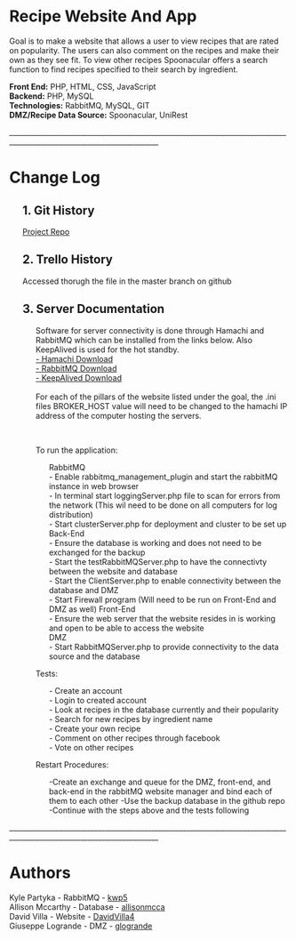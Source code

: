 <h1><b> Recipe Website And App </b></h1>
<p> 
  Goal is to make a website that allows a user to view recipes that are rated on popularity. 
  The users can also comment on the recipes and make their own as they see fit. 
  To view other recipes Spoonacular offers a search function to find recipes specified to their search by ingredient.

  <b>Front End:</b> PHP, HTML, CSS, JavaScript</br>
  <b>Backend:</b> PHP, MySQL</br>
  <b>Technologies:</b> RabbitMQ, MySQL, GIT</br>
  <b>DMZ/Recipe Data Source:</b> Spoonacular, UniRest</br>
</p>
________________________________________________________________________________________________________________________
<h1><b> Change Log </b></h1>
<ol>
  <h2> 1. Git History </h2>
  <p><a href="https://github.com/DavidVilla4/IT490-Team-Eagle-Strike-Force.git">Project Repo</a></p>

  <h2> 2. Trello History </h2>
  <p>Accessed thorugh the file in the master branch on github</p>

  <h2> 3. Server Documentation </h2>
   <ul>
    <p>
      Software for server connectivity is done through Hamachi and RabbitMQ which can be installed from the links below. Also KeepAlived is used for the hot standby.</br>
      <a href="https://hamachi.en.softonic.com/"> - Hamachi Download</a></br><a href="https://www.rabbitmq.com/download.html"> - RabbitMQ Download</a></br><a href="https://www.redhat.com/sysadmin/keepalived-basics"> - KeepAlived Download</a>
      </br></br>
      For each of the pillars of the website listed under the goal, the .ini files BROKER_HOST value will need to be changed to the hamachi IP address
      of the computer hosting the servers.
    </p>
    </br>
    <p>
      To run the application:</br>
      <ul>
        <p>
          RabbitMQ</br>
          - Enable rabbitmq_management_plugin and start the rabbitMQ instance in web browser</br>
          - In terminal start loggingServer.php file to scan for errors from the network (This wil need to be done on all computers for log distribution)</br>
          - Start clusterServer.php for deployment and cluster to be set up</br>
          Back-End</br>
          - Ensure the database is working and does not need to be exchanged for the backup</br>
          - Start the testRabbitMQServer.php to have the connectivty between the website and database</br>
          - Start the ClientServer.php to enable connectivity between the database and DMZ</br>
          - Start Firewall program (Will need to be run on Front-End and DMZ as well)
          Front-End</br>
          - Ensure the web server that the website resides in is working and open to be able to access the website</br>
          DMZ</br>
          - Start RabbitMQServer.php to provide connectivity to the data source and the database</br>
        </p>
      </ul>
     Tests:</br>
      <ul>
        <p>
          - Create an account</br>
          - Login to created account</br>
          - Look at recipes in the database currently and their popularity</br>
          - Search for new recipes by ingredient name</br>
          - Create your own recipe</br>
          - Comment on other recipes through facebook</br>
          - Vote on other recipes</br>
        </p>
       </ul>
      Restart Procedures:</br>
       <ul>
        <p>
          -Create an exchange and queue for the DMZ, front-end, and back-end in the rabbitMQ website manager and bind each of them to each other
          -Use the backup database in the github repo
          -Continue with the steps above and the tests following
        </p>
       </ul>
    </p>
   </ul>
</ol>
________________________________________________________________________________________________________________________
<h1>Authors</h1>
<p>
 Kyle Partyka - RabbitMQ - <a href="https://github.com/kwp5">kwp5</a></br>
 Allison Mccarthy - Database - <a href="https://github.com/allisonmcca">allisonmcca</a></br>
 David Villa - Website - <a href="https://github.com/DavidVilla4">DavidVilla4</a></br>
 Giuseppe Logrande - DMZ - <a href="https://github.com/glogrande">glogrande</a>
</p>
